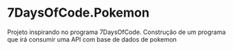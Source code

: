 # 7DaysOfCode.Pokemon
Projeto inspirando no programa 7DaysOfCode.
Construção de um programa que irá consumir uma API com base de dados de pokemon 